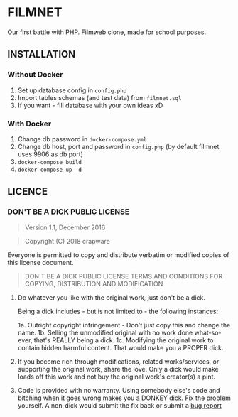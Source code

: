 # FILMNET
Our first battle with PHP. Filmweb clone, made for school purposes.

## INSTALLATION

### Without Docker
1. Set up database config in `config.php`
2. Import tables schemas (and test data) from `filmnet.sql`
3. If you want - fill database with your own ideas xD

### With Docker
1. Change db password in `docker-compose.yml`
2. Change db host, port and password in `config.php` (by default filmnet uses 9906 as db port)
3. `docker-compose build`
4. `docker-compose up -d`

## LICENCE

### DON'T BE A DICK PUBLIC LICENSE

> Version 1.1, December 2016

> Copyright (C) 2018 crapware

 Everyone is permitted to copy and distribute verbatim or modified
 copies of this license document.

> DON'T BE A DICK PUBLIC LICENSE
> TERMS AND CONDITIONS FOR COPYING, DISTRIBUTION AND MODIFICATION

 1. Do whatever you like with the original work, just don't be a dick.

     Being a dick includes - but is not limited to - the following instances:

	 1a. Outright copyright infringement - Don't just copy this and change the name.
	 1b. Selling the unmodified original with no work done what-so-ever, that's REALLY being a dick.
	 1c. Modifying the original work to contain hidden harmful content. That would make you a PROPER dick.

 2. If you become rich through modifications, related works/services, or supporting the original work,
 share the love. Only a dick would make loads off this work and not buy the original work's
 creator(s) a pint.

 3. Code is provided with no warranty. Using somebody else's code and bitching when it goes wrong makes
 you a DONKEY dick. Fix the problem yourself. A non-dick would submit the fix back or submit a [bug report](https://www.chiark.greenend.org.uk/~sgtatham/bugs.html)

